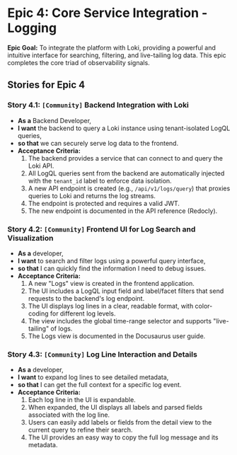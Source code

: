 # Epic 4: Core Service Integration - Logging

**Epic Goal:** To integrate the platform with Loki, providing a powerful and intuitive interface for searching, filtering, and live-tailing log data. This epic completes the core triad of observability signals.

## Stories for Epic 4

### Story 4.1: `[Community]` Backend Integration with Loki
*   **As a** Backend Developer,
*   **I want** the backend to query a Loki instance using tenant-isolated LogQL queries,
*   **so that** we can securely serve log data to the frontend.
*   **Acceptance Criteria:**
    1.  The backend provides a service that can connect to and query the Loki API.
    2.  All LogQL queries sent from the backend are automatically injected with the `tenant_id` label to enforce data isolation.
    3.  A new API endpoint is created (e.g., `/api/v1/logs/query`) that proxies queries to Loki and returns the log streams.
    4.  The endpoint is protected and requires a valid JWT.
    5.  The new endpoint is documented in the API reference (Redocly).

### Story 4.2: `[Community]` Frontend UI for Log Search and Visualization
*   **As a** developer,
*   **I want** to search and filter logs using a powerful query interface,
*   **so that** I can quickly find the information I need to debug issues.
*   **Acceptance Criteria:**
    1.  A new "Logs" view is created in the frontend application.
    2.  The UI includes a LogQL input field and label/facet filters that send requests to the backend's log endpoint.
    3.  The UI displays log lines in a clear, readable format, with color-coding for different log levels.
    4.  The view includes the global time-range selector and supports "live-tailing" of logs.
    5.  The Logs view is documented in the Docusaurus user guide.

### Story 4.3: `[Community]` Log Line Interaction and Details
*   **As a** developer,
*   **I want** to expand log lines to see detailed metadata,
*   **so that** I can get the full context for a specific log event.
*   **Acceptance Criteria:**
    1.  Each log line in the UI is expandable.
    2.  When expanded, the UI displays all labels and parsed fields associated with the log line.
    3.  Users can easily add labels or fields from the detail view to the current query to refine their search.
    4.  The UI provides an easy way to copy the full log message and its metadata.
